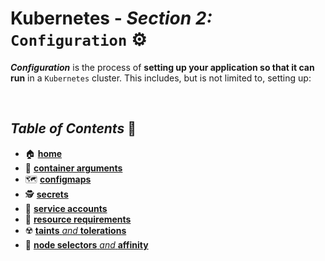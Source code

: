 # **Kubernetes** - ***Section 2:*** `Configuration` ⚙️

***Configuration*** is the process of **setting up your application so that it can run** in a `Kubernetes` cluster. This includes, but is not limited to, setting up:

<br />

    

## ***Table of Contents*** 📜

* 🏠 [**home**](https://github.com/aguerrero232/kubernetes-zero-to-pro) 
* 🔣 [**container arguments**](10-commands-and-arguments/)
* 🗺️ [**configmaps**](11-config-maps/)
* 🕵️ [**secrets**](12-secrets/)
* 💁 [**service accounts**](13-service-accounts/)
* 💾 [**resource requirements**](14-resource-requirements/)
* ☢️ [**taints** *and* **tolerations**](15-taints-and-tolerants/)
* 🔘 [**node selectors** *and* **affinity**](16-node-selectors-and-affinity/)
